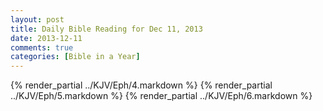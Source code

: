 ```yaml
---
layout: post
title: Daily Bible Reading for Dec 11, 2013
date: 2013-12-11
comments: true
categories: [Bible in a Year]
---
```

{% render_partial ../KJV/Eph/4.markdown %}
{% render_partial ../KJV/Eph/5.markdown %}
{% render_partial ../KJV/Eph/6.markdown %}

